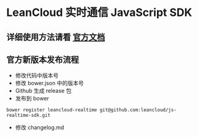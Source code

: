 # LeanCloud 实时通信 JavaScript SDK

## 详细使用方法请看 [官方文档](https://leancloud.cn/docs/js_realtime.html)

## 官方新版本发布流程

* 修改代码中版本号
* 修改 bower.json 中的版本号
* Github 生成 release 包
* 发布到 bower

```
bower register leancloud-realtime git@github.com:leancloud/js-realtime-sdk.git
```
* 修改 changelog.md
